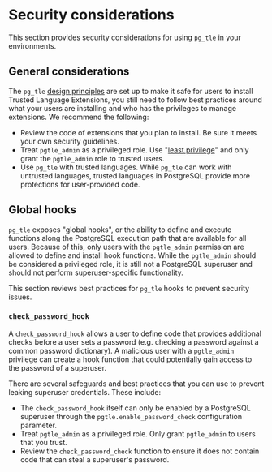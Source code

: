 # Security considerations

This section provides security considerations for using `pg_tle` in your environments.

## General considerations

The `pg_tle` [design principles](./30_architecture.md) are set up to make it safe for users to install Trusted Language Extensions, you still need to follow best practices around what your users are installing and who has the privileges to manage extensions. We recommend the following:

* Review the code of extensions that you plan to install. Be sure it meets your own security guidelines.
* Treat `pgtle_admin` as a privileged role. Use "[least privilege][least-privilege]" and only grant the `pgtle_admin` role to trusted users.
* Use `pg_tle` with trusted languages. While `pg_tle` can work with untrusted languages, trusted languages in PostgreSQL provide more protections for user-provided code.

## Global hooks

`pg_tle` exposes "global hooks", or the ability to define and execute functions along the PostgreSQL execution path that are available for all users. Because of this, only users with the `pgtle_admin` permission are allowed to define and install hook functions. While the `pgtle_admin` should be considered a privileged role, it is still not a PostgreSQL superuser and should not perform superuser-specific functionality.

This section reviews best practices for `pg_tle` hooks to prevent security issues.

### `check_password_hook`

A `check_password_hook` allows a user to define code that provides additional checks before a user sets a password (e.g. checking a password against a common password dictionary). A malicious user with a `pgtle_admin` privilege can create a hook function that could potentially gain access to the password of a superuser.

There are several safeguards and best practices that you can use to prevent leaking superuser credentials. These include:

* The `check_password_hook` itself can only be enabled by a PostgreSQL superuser through the `pgtle.enable_password_check` configuration parameter.
* Treat `pgtle_admin` as a privileged role. Only grant `pgtle_admin` to users that you trust.
* Review the `check_password_check` function to ensure it does not contain code that can steal a superuser's password.

[least-privilege]: https://www.cisa.gov/uscert/bsi/articles/knowledge/principles/least-privilege